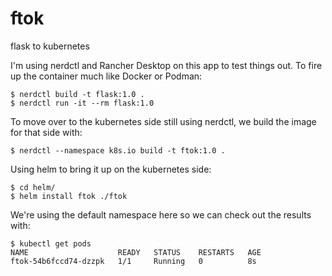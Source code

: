 # ftok
flask to kubernetes

I'm using nerdctl and Rancher Desktop on this app to test things out.  To fire up the container much like Docker or Podman:
```
$ nerdctl build -t flask:1.0 .
$ nerdctl run -it --rm flask:1.0
```
To move over to the kubernetes side still using nerdctl, we build the image for that side with:
```
$ nerdctl --namespace k8s.io build -t ftok:1.0 .
```
Using helm to bring it up on the kubernetes side:
```
$ cd helm/
$ helm install ftok ./ftok
```
We're using the default namespace here so we can check out the results with:
```
$ kubectl get pods
NAME                    READY   STATUS    RESTARTS   AGE
ftok-54b6fccd74-dzzpk   1/1     Running   0          8s
```